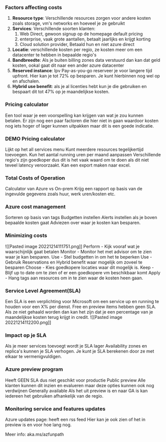 ### Factors affecting costs
1. **Resource type**: Verschillende resources zorgen voor andere kosten zoals storage, vm's networks en hoeveel je ze gebruikt
2. **Services**: Verschillende soorten klanten: 
	1. Web Direct, gewoon signup op de homepage default pricing
	2. enterprise, vaak grote aantallen, betaalt jaarlijks en krijgt korting
	3. Cloud solution provider, Betaald hun en niet azure direct
3. **Locatie**: verschillende kosten per regio, ze kosten meer om een datacenter te hebben in bepaalde regio's
4. **Bandbreedte**: Als je buiten billing zones data verstuurd dan kan dat geld kosten, ookal gaat dit naar een ander azure datacenter
5. **Reserved instance**: Ipv Pay-as-you-go reserveer je voor langere tijd upfront. Hier kan je tot 72% op besparen. Je kunt hierbinnen nog wel op en afschalen.
6. **Hybrid use benefit**: als je al licenties hebt kun je die gebruiken en bespaart dit tot 47% op je maandelijkse kosten.

### Pricing calculator
Een tool waar je een voorspelling kan krijgen van wat je zou kunnen betalen. Er zijn nog een paar factoren die hier niet in gaan waardoor kosten nog iets hoger of lager kunnen uitpakken maar dit is een goede indicatie.

### DEMO Pricing calculator
Lijkt op het all services menu
Kunt meerdere resources tegelijkertijd toevoegen.
Kun het aantal running uren per maand aanpassen
Verschillende regio's zijn goedkoper dus dit is het vaak waard om te doen als dit niet teveel latency veroorzaakt.
Kan een export maken naar excel.

### Total Costs of Operation 
Calculator van Azure vs On-prem
Krijg een rapport op basis van de ingevulde gegevens zoals huur, werk uren/kosten etc.

### Azure cost management
Sorteren op basis van tags
Budgetten instellen
Alerts instellen als je boven bepaalde kosten gaat
Adviezen over waar je kosten kan besparen.

### Minimizing costs 
![[Pasted image 20221214111751.png]]
Perform - Kijk vooraf wat je waarschijnlijk gaat betalen
Monitor - Monitor het met advisor om te zien waar je kan besparen.
Use - Stel budgetten in om het te beperken
Use - Gebruik Reservations en Hybrid benefit waar mogelijk om zoveel te besparen
Choose - Kies goedkopere locaties waar dit mogelijk is.
Keep - Blijf up to date om te zien of er een goedkopere vm beschikbaar komt
Apply - Hang tags aan resources om in te zien waar de kosten heen gaan.

### Service Level Agreement(SLA)
Een SLA is een verplichting voor Microsoft om een service up en running te houden voor een X% per dienst. Free en preview items hebben geen SLA. Als ze niet gehaald worden dan kan het zijn dat je een percentage van je maandelijkse kosten terug krijgt in credit.
![[Pasted image 20221214112200.png]]

### Impact op je SLA
Als je meer services toevoegt wordt je SLA lager
Availability zones en replica's kunnen je SLA verhogen.
Je kunt je SLA berekenen door ze met elkaar te vermenigvuldigen.

### Azure preview program
Heeft GEEN SLA dus niet geschikt voor productie
Public preview 
Alle klanten kunnen dit inzien en evalueren maar deze opties kunnen ook nog verdwijnen
Generally available
Als het uit preview is en naar GA is kan iedereen het gebruiken afhankelijk van de regio.

### Monitoring service and features updates
Azure updates page: heeft een rss feed
Hier kan je ook zien of het in preview is en voor hoe lang nog.


Meer info:
aka.ms/azfunpath